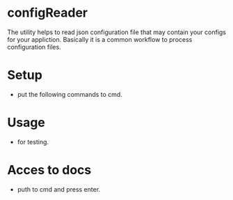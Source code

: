 # configReader

The utility helps to read json configuration file that may contain your configs for your appliction. Basically it is a common workflow to process configuration files.

# Setup
- put the following commands to cmd.

# Usage
- for testing.

# Acces to docs
- puth to cmd and press enter.
